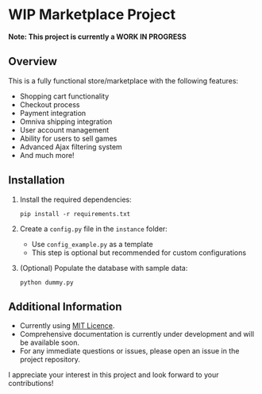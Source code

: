 # WIP Marketplace Project

**Note: This project is currently a WORK IN PROGRESS**

## Overview

This is a fully functional store/marketplace with the following features:

- Shopping cart functionality
- Checkout process
- Payment integration
- Omniva shipping integration
- User account management
- Ability for users to sell games
- Advanced Ajax filtering system
- And much more!

## Installation

1. Install the required dependencies:
   ```
   pip install -r requirements.txt
   ```

2. Create a `config.py` file in the `instance` folder:
   - Use `config_example.py` as a template
   - This step is optional but recommended for custom configurations

3. (Optional) Populate the database with sample data:
   ```
   python dummy.py
   ```

## Additional Information

- Currently using [MIT Licence](LICENSE.md).
- Comprehensive documentation is currently under development and will be available soon.
- For any immediate questions or issues, please open an issue in the project repository.

I appreciate your interest in this project and look forward to your contributions!
